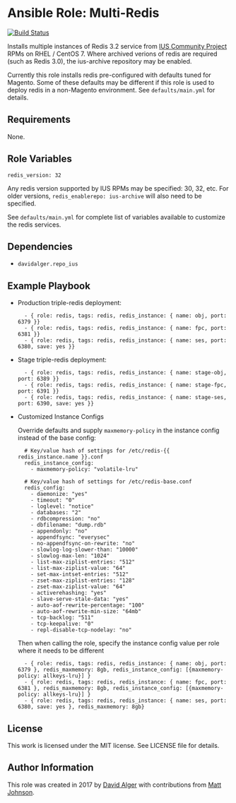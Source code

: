 # Ansible Role: Multi-Redis

[![Build Status](https://travis-ci.org/davidalger/ansible-role-multi-redis.svg?branch=master)](https://travis-ci.org/davidalger/ansible-role-multi-redis)

Installs multiple instances of Redis 3.2 service from [IUS Community Project](http://ius.io) RPMs on RHEL / CentOS 7. Where archived verions of redis are required (such as Redis 3.0), the ius-archive repository may be enabled.

Currently this role installs redis pre-configured with defaults tuned for Magento. Some of these defaults may be different if this role is used to deploy redis in a non-Magento environment. See `defaults/main.yml` for details.

## Requirements

None.

## Role Variables

    redis_version: 32

Any redis version supported by IUS RPMs may be specified: 30, 32, etc. For older versions, `redis_enablerepo: ius-archive` will also need to be specified.

See `defaults/main.yml` for complete list of variables available to customize the redis services.

## Dependencies

* `davidalger.repo_ius`

## Example Playbook

* Production triple-redis deployment:

        - { role: redis, tags: redis, redis_instance: { name: obj, port: 6379 }}
        - { role: redis, tags: redis, redis_instance: { name: fpc, port: 6381 }}
        - { role: redis, tags: redis, redis_instance: { name: ses, port: 6380, save: yes }}

* Stage triple-redis deployment:

        - { role: redis, tags: redis, redis_instance: { name: stage-obj, port: 6389 }}
        - { role: redis, tags: redis, redis_instance: { name: stage-fpc, port: 6391 }}
        - { role: redis, tags: redis, redis_instance: { name: stage-ses, port: 6390, save: yes }}

* Customized Instance Configs

    Override defaults and supply `maxmemory-policy` in the instance config instead of the base config:

        # Key/value hash of settings for /etc/redis-{{ redis_instance.name }}.conf
        redis_instance_config:
          - maxmemory-policy: "volatile-lru"

        # Key/value hash of settings for /etc/redis-base.conf
        redis_config:
          - daemonize: "yes"
          - timeout: "0"
          - loglevel: "notice"
          - databases: "2"
          - rdbcompression: "no"
          - dbfilename: "dump.rdb"
          - appendonly: "no"
          - appendfsync: "everysec"
          - no-appendfsync-on-rewrite: "no"
          - slowlog-log-slower-than: "10000"
          - slowlog-max-len: "1024"
          - list-max-ziplist-entries: "512"
          - list-max-ziplist-value: "64"
          - set-max-intset-entries: "512"
          - zset-max-ziplist-entries: "128"
          - zset-max-ziplist-value: "64"
          - activerehashing: "yes"
          - slave-serve-stale-data: "yes"
          - auto-aof-rewrite-percentage: "100"
          - auto-aof-rewrite-min-size: "64mb"
          - tcp-backlog: "511"
          - tcp-keepalive: "0"
          - repl-disable-tcp-nodelay: "no"

    Then when calling the role, specify the instance config value per role where it needs to be different

        - { role: redis, tags: redis, redis_instance: { name: obj, port: 6379 }, redis_maxmemory: 8gb, redis_instance_config: [{maxmemory-policy: allkeys-lru}] }
        - { role: redis, tags: redis, redis_instance: { name: fpc, port: 6381 }, redis_maxmemory: 8gb, redis_instance_config: [{maxmemory-policy: allkeys-lru}] }
        - { role: redis, tags: redis, redis_instance: { name: ses, port: 6380, save: yes }, redis_maxmemory: 8gb}

## License

This work is licensed under the MIT license. See LICENSE file for details.

## Author Information

This role was created in 2017 by [David Alger](http://davidalger.com/) with contributions from [Matt Johnson](https://github.com/mttjohnson/).
